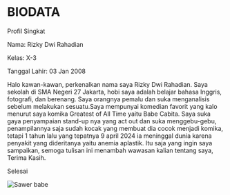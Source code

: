 <!DOCTYPE html>
<html>
<head>
</head>
<body>
    <h1>BIODATA</h1>
    <p class="judul">Profil Singkat</p>
    <p>Nama: Rizky Dwi Rahadian</p>
    <p>Kelas: X-3</p>
    <p>Tanggal Lahir: 03 Jan 2008</p>
    <p class="deskripsi">
        Halo kawan-kawan, perkenalkan nama saya Rizky Dwi Rahadian. 
        Saya sekolah di SMA Negeri 27 Jakarta, hobi saya adalah belajar bahasa Inggris, 
        fotografi, dan berenang. Saya orangnya pemalu dan suka menganalisis sebelum melakukan sesuatu.Saya mempunyai komedian favorit yang kalo menurut saya komika Greatest of All Time yaitu Babe Cabita. Saya suka gaya penyampaian stand-up nya yang act out dan suka menggebu-gebu, penampilannya saja sudah kocak yang membuat dia cocok menjadi komika, tetapi 1 tahun lalu yang tepatnya 9 april 2024 ia meninggal dunia karena penyakit yang dideritanya yaitu anemia aplastik. Itu saja yang ingin saya sampaikan, semoga tulisan ini menambah wawasan kalian tentang saya, Terima Kasih.
    </p>
    <p class="footer">Selesai</p>
<p><img src="../main/sawer.jpg" alt="Sawer babe"></p>
</body>
</html>
